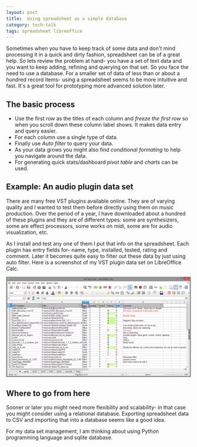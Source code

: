 ```yaml
---
layout: post
title:  Using spreadsheet as a simple database
category: tech-talk
tags: spreadsheet libreoffice
---
```

Sometimes when you have to keep track of some data and don't mind processing it in a quick and dirty fashion, spreadsheet can be of a great help. So lets review the problem at hand- you have a set of text data and you want to keep adding, refining and querying on that set. So you face the need to use a database. For a smaller set of data of less than or about a hundred record items- using a spreadsheet seems to be more intuitive and fast. It's a great tool for prototyping more advanced solution later.
<!--more-->

## The basic process

- Use the first row as the titles of each column and *freeze the first row* so when you scroll down these column label shows. It makes data entry and query easier.
- For each column use a single type of data.
- Finally use *Auto filter* to query your data.
- As your data grows you might also find *conditional formating* to help you navigate around the data.
- For generating quick stats/dashboard *pivot table* and *charts* can be used.

## Example: An audio plugin data set

There are many free VST plugins available online. They are of varying quality and I wanted to test them before directly using them on music production. Over the period of a year, I have downloaded about a hundred of these plugins and they are of different types: some are synthesizers, some are effect processors, some works on midi, some are for audio visualization, etc.

As I install and test any one of them I put that info on the spreadsheet. Each plugin has entry fields for- name, type, installed, tested, rating and comment. Later it becomes quite easy to filter out these data by just using auto filter. Here is a screenshot of my VST plugin data set on LibreOffice Calc.

![Using spreadsheet for small data set](/images/001-spreadsheet-or8.png)

## Where to go from here

Sooner or later you might need more flexibility and scalability- in that case you might consider using a relational database. Exporting spreadsheet data to CSV and importing that into a database seems like a good idea.

For my data set management, I am thinking about using Python programming language and sqlite database.